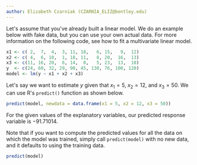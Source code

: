 ```yaml
---
author: Elizabeth Czarniak (CZARNIA_ELIZ@bentley.edu)
---
```


Let's assume that you've already built a linear model.
We do an example below with fake data, but you can use your own actual data.
For more information on the following code, see
how to fit a multivariate linear model.

```R
x1 <- c( 2,  7,  4,  3, 11, 18,   6, 15,   9,  12)
x2 <- c( 4,  6, 10,  1, 18, 11,   8, 20,  16,  13)
x3 <- c(11, 16, 20,  6, 14,  8,   5, 23,  13,  10)
y  <- c(24, 60, 32, 29, 90, 45, 130, 76, 100, 120)
model <- lm(y ~ x1 + x2 + x3)
```

Let's say we want to estimate $y$ given that  $x_1 = 5$, $x_2 = 12$, and $x_3=50$.
We can use R's `predict()` function as shown below.

```R
predict(model, newdata = data.frame(x1 = 5, x2 = 12, x3 = 50))
```

For the given values of the explanatory variables,
our predicted response variable is $-91.71014$.

Note that if you want to compute the predicted values for all the data
on which the model was trained, simply call `predict(model)` with no new data,
and it defaults to using the training data.

```R
predict(model)
```
